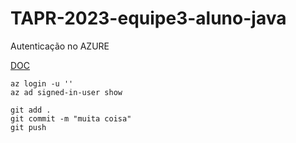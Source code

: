 # TAPR-2023-equipe3-aluno-java

Autenticação no AZURE

[DOC](https://learn.microsoft.com/en-us/cli/azure/install-azure-cli-linux?pivots=apt)

```
az login -u ''
az ad signed-in-user show
```

```
git add .
git commit -m "muita coisa"
git push
```
